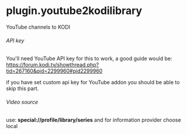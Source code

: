# plugin.youtube2kodilibrary
YouTube channels to KODI

###### API key

You'll need YouTube API key for this to work, a good guide would be:
https://forum.kodi.tv/showthread.php?tid=267160&pid=2299960#pid2299960

if you have set custom api key for YouTube addon you should be able to skip this part.

###### Video source
use:
**special://profile/library/series**
and for information provider choose local
